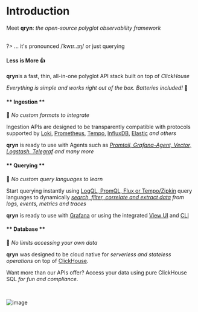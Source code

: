 # Introduction

Meet <b>qryn</b>: <i>the open-source polyglot observability framework</i><br/><br/>
 
?> ... it's pronounced /ˈkwɪr..ɪŋ/ or just querying

#### Less is More 👍
**qryn**is a fast, thin, all-in-one polyglot API stack built on top of _ClickHouse_

_Everything is simple and works right out of the box. Batteries included!_ 🔋


<!-- tabs:start -->

#### ** Ingestion **

🎉 _No custom formats to integrate_ 

Ingestion APIs are designed to be transparently compatible with protocols supported by [Loki](logs/ingestion#logql), [Prometheus](metrics/ingestion#prometheus), [Tempo](telemetry/ingestion#zipkin), [InfluxDB](metrics/ingestion#influx), [Elastic](logs/ingestion#elastic) _and others_

**qryn** is ready to use with Agents such as _[Promtail, Grafana-Agent, Vector, Logstash, Telegraf](ingestion.md) and many more_

#### ** Querying **

🎉 _No custom query languages to learn_ 

Start querying instantly using [LogQL, PromQL, Flux or Tempo/Zipkin](getting-started.md) query languages to dynamically _[search, filter, correlate and extract data](getting-started.md) from logs, events, metrics and traces_

**qryn** is ready to use with [Grafana](getting-started?id=grafana) or using the integrated [View UI](getting-started?id=view) and [CLI](getting-started?id=cli)


#### ** Database **

🎉 _No limits accessing your own data_ 

**qryn** was designed to be cloud native for _serverless and stateless operations_ on top of [ClickHouse](https://clickhouse.com/clickhouse).

Want more than our APIs offer? Access your data using pure ClickHouse SQL _for fun and compliance_.

<br>

<!-- tabs:end --> 

![image](https://user-images.githubusercontent.com/1423657/187255795-f67e66be-bbee-4244-b291-342ca983900f.png)
